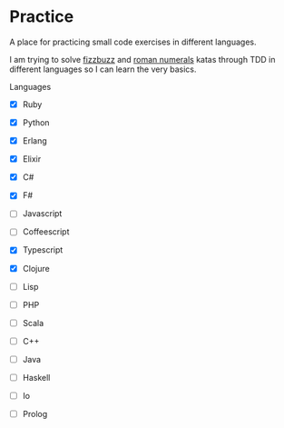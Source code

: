 # Practice
A place for practicing small code exercises in different languages.

I am trying to solve [fizzbuzz](http://codingdojo.org/cgi-bin/index.pl?KataFizzBuzz) and [roman numerals](http://codingdojo.org/cgi-bin/index.pl?KataRomanNumerals) katas through TDD in different languages so I can learn the very basics.


Languages
- [X] Ruby
- [X] Python
- [X] Erlang
- [X] Elixir
- [X] C#
- [X] F#
- [ ] Javascript
- [ ] Coffeescript
- [X] Typescript
- [X]  Clojure
- [ ] Lisp
- [ ] PHP
- [ ] Scala
- [ ] C++
- [ ] Java
- [ ] Haskell
- [ ] Io
- [ ] Prolog

